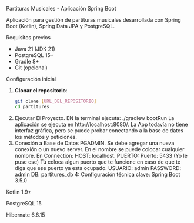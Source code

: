 Partituras Musicales - Aplicación Spring Boot

Aplicación para gestión de partituras musicales desarrollada con Spring Boot (Kotlin), Spring Data JPA y PostgreSQL.

Requisitos previos

- Java 21 (JDK 21)
- PostgreSQL 15+
- Gradle 8+
- Git (opcional)

Configuración inicial

1. **Clonar el repositorio**:
   ```bash
   git clone [URL_DEL_REPOSITORIO]
   cd partitures

2. Ejecutar El Proyecto.
   EN la terminal ejecuta: ./gradlew bootRun
   La aplicación se ejecuta en http://localhost:8080/.
   La App todavía no tiene interfaz gráfica, pero se puede probar conectando a la base de datos los métodos y peticiones.
3. Conexión a Base de Datos PGADMIN.
   Se debe agregar una nueva conexión o un nuevo server.
   En el nombre se puede colocar cualquier nombre.
   En Connection:
   HOST: localhost.
   PUERTO: Puerto: 5433 (Yo le puse ese) Tú coloca algun puerto que te funcione en caso de que te diga que ese puerto ya esta ocupado.
   USUARIO: admin
   PASSWORD: admin
   DB: partitures_db
4: Configuración técnica clave:
  Spring Boot 3.5.0

  Kotlin 1.9+

  PostgreSQL 15

  Hibernate 6.6.15
   
   
